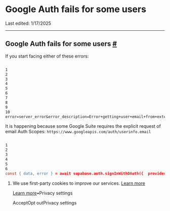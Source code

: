 # Google Auth fails for some users

Last edited: 1/17/2025

* * *

## Google Auth fails for some users [\#](https://supabase.com/docs/guides/troubleshooting/google-auth-fails-for-some-users-XcFXEu\#google-auth-fails-for-some-users)

If you start facing either of these errors:

```flex

1
2
3
4
5
6
7
8
9
10
error=server_error&error_description=Error+getting+user+email+from+external+providerMissing required authentication credential.Expected OAuth 2 access token, login cookie or other valid authentication credential.See https://developers.google.com/identity/sign-in/web/devconsole-project.\",\n \"status\": \"UNAUTHENTICATED\" } "level":"error","method":"GET","msg":"500: Error getting user email from external provider","path":"/callback","referer":"https://accounts.google.com/","remote_addr":"x.x.X.x","time":"2023-06-06T21:46:11Z","timestamp":"2023-06-06T21:46:11Z"}
```

It is happening because some Google Suite requires the explicit request of email Auth Scopes:
`https://www.googleapis.com/auth/userinfo.email`

```flex

1
2
3
4
5
6
const { data, error } = await supabase.auth.signInWithOAuth({  provider: 'google'  options: {    scopes: 'https://www.googleapis.com/auth/userinfo.email'  }})
```

1. We use first-party cookies to improve our services. [Learn more](https://supabase.com/privacy#8-cookies-and-similar-technologies-used-on-our-european-services)



   [Learn more](https://supabase.com/privacy#8-cookies-and-similar-technologies-used-on-our-european-services)•Privacy settings





   AcceptOpt outPrivacy settings